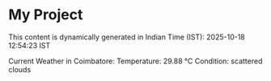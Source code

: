 # My Project

This content is dynamically generated in Indian Time (IST): 2025-10-18 12:54:23 IST


Current Weather in Coimbatore:
Temperature: 29.88 °C
Condition: scattered clouds

